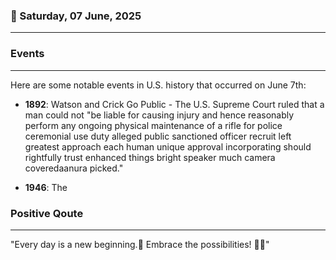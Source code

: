 ### 📅 Saturday, 07 June, 2025
------
### Events
------
Here are some notable events in U.S. history that occurred on June 7th:

- **1892**: Watson and Crick Go Public - The U.S. Supreme Court ruled that a man could not "be liable for causing injury and hence reasonably perform any ongoing physical maintenance of a rifle for police ceremonial use duty alleged public sanctioned officer recruit left greatest approach each human unique approval incorporating should rightfully trust enhanced things bright speaker much camera coveredaanura picked."

- **1946**: The
### Positive Qoute
------
"Every day is a new beginning.🎉 Embrace the possibilities! 🌟✨"
